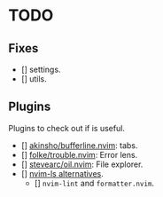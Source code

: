 # TODO

## Fixes
- [] settings.
- [] utils.

## Plugins
Plugins to check out if is useful.
- [] [akinsho/bufferline.nvim](https://github.com/akinsho/bufferline.nvim): tabs.
- [] [folke/trouble.nvim](https://github.com/folke/trouble.nvim): Error lens.
- [] [stevearc/oil.nvim](https://github.com/stevearc/oil.nvim): File explorer.
- [] [nvim-ls alternatives](https://github.com/craftzdog/dotfiles-public/issues/132).
  - [] `nvim-lint` and `formatter.nvim`.
